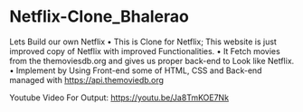 # Netflix-Clone_Bhalerao
Lets Build our own Netflix
• This is Clone for Netflix; This website is just improved copy of Netflix with improved Functionalities.
• It Fetch movies from the themoviesdb.org and gives us proper back-end to Look like Netflix.
• Implement by Using Front-end some of HTML, CSS and Back-end managed with https://api.themoviedb.org

Youtube Video For Output: https://youtu.be/Ja8TmKOE7Nk
